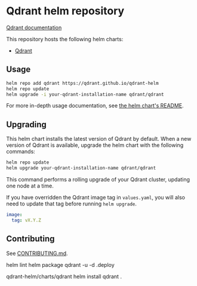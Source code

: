 # Qdrant helm repository

[Qdrant documentation](https://qdrant.tech/documentation/)

This repository hosts the following helm charts:

* [Qdrant](charts/qdrant/README.md)

## Usage

```bash
helm repo add qdrant https://qdrant.github.io/qdrant-helm
helm repo update
helm upgrade -i your-qdrant-installation-name qdrant/qdrant
```

For more in-depth usage documentation, see [the helm chart's README](charts/qdrant/README.md).

## Upgrading

This helm chart installs the latest version of Qdrant by default. When a new version of Qdrant is available, upgrade the helm chart with the following commands:

```bash
helm repo update
helm upgrade your-qdrant-installation-name qdrant/qdrant
```

This command performs a rolling upgrade of your Qdrant cluster, updating one node at a time.

If you have overridden the Qdrant image tag in `values.yaml`, you will also need to update that tag before running `helm upgrade`.

```yaml
image:
  tag: vX.Y.Z
```

## Contributing

See [CONTRIBUTING.md](./CONTRIBUTING.md).


helm lint
helm package qdrant -u -d .deploy  

qdrant-helm/charts/qdrant
helm install qdrant .